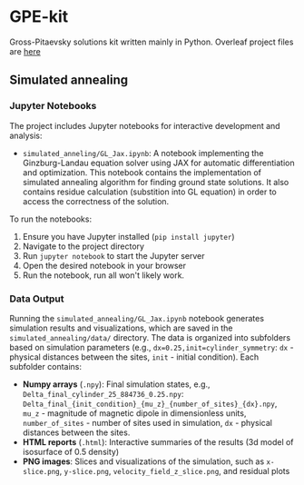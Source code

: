 # GPE-kit
Gross-Pitaevsky solutions kit written mainly in Python.
Overleaf project files are [here](https://www.overleaf.com/read/gqzmzzdczbyb#5b8d5b)

## Simulated annealing

### Jupyter Notebooks

The project includes Jupyter notebooks for interactive development and analysis:

- `simulated_anneling/GL_Jax.ipynb`: A notebook implementing the Ginzburg-Landau equation solver using JAX for automatic differentiation and optimization. This notebook contains the implementation of simulated annealing algorithm for finding ground state solutions. It also contains residue calculation (substition into GL equation) in order to access the correctness of the solution.

To run the notebooks:
1. Ensure you have Jupyter installed (`pip install jupyter`)
2. Navigate to the project directory
3. Run `jupyter notebook` to start the Jupyter server
4. Open the desired notebook in your browser
5. Run the notebook, run all won't likely work.

### Data Output

Running the `simulated_annealing/GL_Jax.ipynb` notebook generates simulation results and visualizations, which are saved in the `simulated_annealing/data/` directory. The data is organized into subfolders based on simulation parameters (e.g., `dx=0.25,init=cylinder_symmetry`: `dx` - physical distances between the sites, `init` - initial condition). Each subfolder contains:

- **Numpy arrays** (`.npy`): Final simulation states, e.g., `Delta_final_cylinder_25_884736_0.25.npy`: `Delta_final_{init_condition}_{mu_z}_{number_of_sites}_{dx}.npy`, `mu_z` - magnitude of magnetic dipole in dimensionless units, `number_of_sites` - number of sites used in simulation, `dx` - physical distances between the sites.
- **HTML reports** (`.html`): Interactive summaries of the results (3d model of isosurface of 0.5 density)
- **PNG images**: Slices and visualizations of the simulation, such as `x-slice.png`, `y-slice.png`, `velocity_field_z_slice.png`, and residual plots
